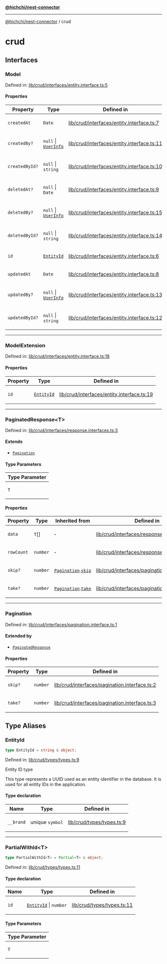 [**@hichchi/nest-connector**](../README.md)

---

[@hichchi/nest-connector](../README.md) / crud

# crud

## Interfaces

### Model

Defined in: [lib/crud/interfaces/entity.interface.ts:5](https://github.com/hichchidev/hichchi/blob/2e5d9b1f7f2bdf2757cdb9238766ea88927c42ce/libs/nest-connector/src/lib/crud/interfaces/entity.interface.ts#L5)

#### Properties

<table>
<thead>
<tr>
<th>Property</th>
<th>Type</th>
<th>Defined in</th>
</tr>
</thead>
<tbody>
<tr>
<td>

<a id="createdat"></a> `createdAt`

</td>
<td>

`Date`

</td>
<td>

[lib/crud/interfaces/entity.interface.ts:7](https://github.com/hichchidev/hichchi/blob/2e5d9b1f7f2bdf2757cdb9238766ea88927c42ce/libs/nest-connector/src/lib/crud/interfaces/entity.interface.ts#L7)

</td>
</tr>
<tr>
<td>

<a id="createdby"></a> `createdBy?`

</td>
<td>

`null` \| [`UserInfo`](../index/README.md#userinfo)

</td>
<td>

[lib/crud/interfaces/entity.interface.ts:11](https://github.com/hichchidev/hichchi/blob/2e5d9b1f7f2bdf2757cdb9238766ea88927c42ce/libs/nest-connector/src/lib/crud/interfaces/entity.interface.ts#L11)

</td>
</tr>
<tr>
<td>

<a id="createdbyid"></a> `createdById?`

</td>
<td>

`null` \| `string`

</td>
<td>

[lib/crud/interfaces/entity.interface.ts:10](https://github.com/hichchidev/hichchi/blob/2e5d9b1f7f2bdf2757cdb9238766ea88927c42ce/libs/nest-connector/src/lib/crud/interfaces/entity.interface.ts#L10)

</td>
</tr>
<tr>
<td>

<a id="deletedat"></a> `deletedAt?`

</td>
<td>

`null` \| `Date`

</td>
<td>

[lib/crud/interfaces/entity.interface.ts:9](https://github.com/hichchidev/hichchi/blob/2e5d9b1f7f2bdf2757cdb9238766ea88927c42ce/libs/nest-connector/src/lib/crud/interfaces/entity.interface.ts#L9)

</td>
</tr>
<tr>
<td>

<a id="deletedby"></a> `deletedBy?`

</td>
<td>

`null` \| [`UserInfo`](../index/README.md#userinfo)

</td>
<td>

[lib/crud/interfaces/entity.interface.ts:15](https://github.com/hichchidev/hichchi/blob/2e5d9b1f7f2bdf2757cdb9238766ea88927c42ce/libs/nest-connector/src/lib/crud/interfaces/entity.interface.ts#L15)

</td>
</tr>
<tr>
<td>

<a id="deletedbyid"></a> `deletedById?`

</td>
<td>

`null` \| `string`

</td>
<td>

[lib/crud/interfaces/entity.interface.ts:14](https://github.com/hichchidev/hichchi/blob/2e5d9b1f7f2bdf2757cdb9238766ea88927c42ce/libs/nest-connector/src/lib/crud/interfaces/entity.interface.ts#L14)

</td>
</tr>
<tr>
<td>

<a id="id"></a> `id`

</td>
<td>

[`EntityId`](#entityid)

</td>
<td>

[lib/crud/interfaces/entity.interface.ts:6](https://github.com/hichchidev/hichchi/blob/2e5d9b1f7f2bdf2757cdb9238766ea88927c42ce/libs/nest-connector/src/lib/crud/interfaces/entity.interface.ts#L6)

</td>
</tr>
<tr>
<td>

<a id="updatedat"></a> `updatedAt`

</td>
<td>

`Date`

</td>
<td>

[lib/crud/interfaces/entity.interface.ts:8](https://github.com/hichchidev/hichchi/blob/2e5d9b1f7f2bdf2757cdb9238766ea88927c42ce/libs/nest-connector/src/lib/crud/interfaces/entity.interface.ts#L8)

</td>
</tr>
<tr>
<td>

<a id="updatedby"></a> `updatedBy?`

</td>
<td>

`null` \| [`UserInfo`](../index/README.md#userinfo)

</td>
<td>

[lib/crud/interfaces/entity.interface.ts:13](https://github.com/hichchidev/hichchi/blob/2e5d9b1f7f2bdf2757cdb9238766ea88927c42ce/libs/nest-connector/src/lib/crud/interfaces/entity.interface.ts#L13)

</td>
</tr>
<tr>
<td>

<a id="updatedbyid"></a> `updatedById?`

</td>
<td>

`null` \| `string`

</td>
<td>

[lib/crud/interfaces/entity.interface.ts:12](https://github.com/hichchidev/hichchi/blob/2e5d9b1f7f2bdf2757cdb9238766ea88927c42ce/libs/nest-connector/src/lib/crud/interfaces/entity.interface.ts#L12)

</td>
</tr>
</tbody>
</table>

---

### ModelExtension

Defined in: [lib/crud/interfaces/entity.interface.ts:18](https://github.com/hichchidev/hichchi/blob/2e5d9b1f7f2bdf2757cdb9238766ea88927c42ce/libs/nest-connector/src/lib/crud/interfaces/entity.interface.ts#L18)

#### Properties

<table>
<thead>
<tr>
<th>Property</th>
<th>Type</th>
<th>Defined in</th>
</tr>
</thead>
<tbody>
<tr>
<td>

<a id="id-1"></a> `id`

</td>
<td>

[`EntityId`](#entityid)

</td>
<td>

[lib/crud/interfaces/entity.interface.ts:19](https://github.com/hichchidev/hichchi/blob/2e5d9b1f7f2bdf2757cdb9238766ea88927c42ce/libs/nest-connector/src/lib/crud/interfaces/entity.interface.ts#L19)

</td>
</tr>
</tbody>
</table>

---

### PaginatedResponse\<T\>

Defined in: [lib/crud/interfaces/response.interfaces.ts:3](https://github.com/hichchidev/hichchi/blob/2e5d9b1f7f2bdf2757cdb9238766ea88927c42ce/libs/nest-connector/src/lib/crud/interfaces/response.interfaces.ts#L3)

#### Extends

- [`Pagination`](#pagination)

#### Type Parameters

<table>
<thead>
<tr>
<th>Type Parameter</th>
</tr>
</thead>
<tbody>
<tr>
<td>

`T`

</td>
</tr>
</tbody>
</table>

#### Properties

<table>
<thead>
<tr>
<th>Property</th>
<th>Type</th>
<th>Inherited from</th>
<th>Defined in</th>
</tr>
</thead>
<tbody>
<tr>
<td>

<a id="data"></a> `data`

</td>
<td>

`T`[]

</td>
<td>

&hyphen;

</td>
<td>

[lib/crud/interfaces/response.interfaces.ts:4](https://github.com/hichchidev/hichchi/blob/2e5d9b1f7f2bdf2757cdb9238766ea88927c42ce/libs/nest-connector/src/lib/crud/interfaces/response.interfaces.ts#L4)

</td>
</tr>
<tr>
<td>

<a id="rowcount"></a> `rowCount`

</td>
<td>

`number`

</td>
<td>

&hyphen;

</td>
<td>

[lib/crud/interfaces/response.interfaces.ts:5](https://github.com/hichchidev/hichchi/blob/2e5d9b1f7f2bdf2757cdb9238766ea88927c42ce/libs/nest-connector/src/lib/crud/interfaces/response.interfaces.ts#L5)

</td>
</tr>
<tr>
<td>

<a id="skip"></a> `skip?`

</td>
<td>

`number`

</td>
<td>

[`Pagination`](#pagination).[`skip`](#skip-1)

</td>
<td>

[lib/crud/interfaces/pagination.interface.ts:2](https://github.com/hichchidev/hichchi/blob/2e5d9b1f7f2bdf2757cdb9238766ea88927c42ce/libs/nest-connector/src/lib/crud/interfaces/pagination.interface.ts#L2)

</td>
</tr>
<tr>
<td>

<a id="take"></a> `take?`

</td>
<td>

`number`

</td>
<td>

[`Pagination`](#pagination).[`take`](#take-1)

</td>
<td>

[lib/crud/interfaces/pagination.interface.ts:3](https://github.com/hichchidev/hichchi/blob/2e5d9b1f7f2bdf2757cdb9238766ea88927c42ce/libs/nest-connector/src/lib/crud/interfaces/pagination.interface.ts#L3)

</td>
</tr>
</tbody>
</table>

---

### Pagination

Defined in: [lib/crud/interfaces/pagination.interface.ts:1](https://github.com/hichchidev/hichchi/blob/2e5d9b1f7f2bdf2757cdb9238766ea88927c42ce/libs/nest-connector/src/lib/crud/interfaces/pagination.interface.ts#L1)

#### Extended by

- [`PaginatedResponse`](#paginatedresponse)

#### Properties

<table>
<thead>
<tr>
<th>Property</th>
<th>Type</th>
<th>Defined in</th>
</tr>
</thead>
<tbody>
<tr>
<td>

<a id="skip-1"></a> `skip?`

</td>
<td>

`number`

</td>
<td>

[lib/crud/interfaces/pagination.interface.ts:2](https://github.com/hichchidev/hichchi/blob/2e5d9b1f7f2bdf2757cdb9238766ea88927c42ce/libs/nest-connector/src/lib/crud/interfaces/pagination.interface.ts#L2)

</td>
</tr>
<tr>
<td>

<a id="take-1"></a> `take?`

</td>
<td>

`number`

</td>
<td>

[lib/crud/interfaces/pagination.interface.ts:3](https://github.com/hichchidev/hichchi/blob/2e5d9b1f7f2bdf2757cdb9238766ea88927c42ce/libs/nest-connector/src/lib/crud/interfaces/pagination.interface.ts#L3)

</td>
</tr>
</tbody>
</table>

## Type Aliases

### EntityId

```ts
type EntityId = string & object;
```

Defined in: [lib/crud/types/types.ts:9](https://github.com/hichchidev/hichchi/blob/2e5d9b1f7f2bdf2757cdb9238766ea88927c42ce/libs/nest-connector/src/lib/crud/types/types.ts#L9)

Entity ID type

This type represents a UUID used as an entity identifier in the database.
It is used for all entity IDs in the application.

#### Type declaration

<table>
<thead>
<tr>
<th>Name</th>
<th>Type</th>
<th>Defined in</th>
</tr>
</thead>
<tbody>
<tr>
<td>

`__brand`

</td>
<td>

unique `symbol`

</td>
<td>

[lib/crud/types/types.ts:9](https://github.com/hichchidev/hichchi/blob/2e5d9b1f7f2bdf2757cdb9238766ea88927c42ce/libs/nest-connector/src/lib/crud/types/types.ts#L9)

</td>
</tr>
</tbody>
</table>

---

### PartialWithId\<T\>

```ts
type PartialWithId<T> = Partial<T> & object;
```

Defined in: [lib/crud/types/types.ts:11](https://github.com/hichchidev/hichchi/blob/2e5d9b1f7f2bdf2757cdb9238766ea88927c42ce/libs/nest-connector/src/lib/crud/types/types.ts#L11)

#### Type declaration

<table>
<thead>
<tr>
<th>Name</th>
<th>Type</th>
<th>Defined in</th>
</tr>
</thead>
<tbody>
<tr>
<td>

`id`

</td>
<td>

[`EntityId`](#entityid) \| `number`

</td>
<td>

[lib/crud/types/types.ts:11](https://github.com/hichchidev/hichchi/blob/2e5d9b1f7f2bdf2757cdb9238766ea88927c42ce/libs/nest-connector/src/lib/crud/types/types.ts#L11)

</td>
</tr>
</tbody>
</table>

#### Type Parameters

<table>
<thead>
<tr>
<th>Type Parameter</th>
</tr>
</thead>
<tbody>
<tr>
<td>

`T`

</td>
</tr>
</tbody>
</table>
